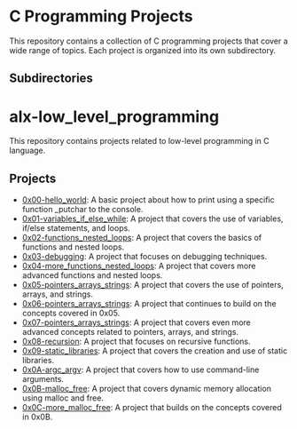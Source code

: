
# C Programming Projects

This repository contains a collection of C programming projects that cover a wide range of topics. Each project is organized into its own subdirectory.

## Subdirectories

# alx-low_level_programming

This repository contains projects related to low-level programming in C language.

## Projects

- [0x00-hello_world](https://github.com/Aed10/alx-low_level_programming/tree/master/0x00-hello_world): A basic project about how to print using a specific function _putchar to the console.
- [0x01-variables_if_else_while](https://github.com/Aed10/alx-low_level_programming/tree/master/0x01-variables_if_else_while): A project that covers the use of variables, if/else statements, and loops.
- [0x02-functions_nested_loops](https://github.com/Aed10/alx-low_level_programming/tree/master/0x02-functions_nested_loops): A project that covers the basics of functions and nested loops.
- [0x03-debugging](https://github.com/Aed10/alx-low_level_programming/tree/master/0x03-debugging): A project that focuses on debugging techniques.
- [0x04-more_functions_nested_loops](https://github.com/Aed10/alx-low_level_programming/tree/master/0x04-more_functions_nested_loops): A project that covers more advanced functions and nested loops.
- [0x05-pointers_arrays_strings](https://github.com/Aed10/alx-low_level_programming/tree/master/0x05-pointers_arrays_strings): A project that covers the use of pointers, arrays, and strings.
- [0x06-pointers_arrays_strings](https://github.com/Aed10/alx-low_level_programming/tree/master/0x06-pointers_arrays_strings): A project that continues to build on the concepts covered in 0x05.
- [0x07-pointers_arrays_strings](https://github.com/Aed10/alx-low_level_programming/tree/master/0x07-pointers_arrays_strings): A project that covers even more advanced concepts related to pointers, arrays, and strings.
- [0x08-recursion](https://github.com/Aed10/alx-low_level_programming/tree/master/0x08-recursion): A project that focuses on recursive functions.
- [0x09-static_libraries](https://github.com/Aed10/alx-low_level_programming/tree/master/0x09-static_libraries): A project that covers the creation and use of static libraries.
- [0x0A-argc_argv](https://github.com/Aed10/alx-low_level_programming/tree/master/0x0A_argc_argv): A project that covers how to use command-line arguments.
- [0x0B-malloc_free](https://github.com/Aed10/alxtlow-level-programming/tree/master/0x0B-malloc_free): A project that covers dynamic memory allocation using malloc and free.
- [0x0C-more_malloc_free](https://github.com/Aed10/alxt-level-programming/tree/master/0x0C-more_malloc_free): A project that builds on the concepts covered in  0x0B.
